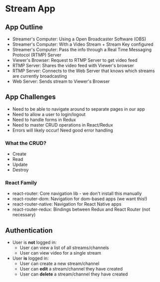 # Stream App

## App Outline

- Streamer's Computer: Using a Open Broadcaster Software (OBS)
- Streamer's Computer: With a Video Stream + Stream Key configured
- Streamer's Computer: Pass the info through a Real Time Messaging Protocol (RTMP) Server
- Viewer's Browser: Request to RTMP Server to get video feed
- RTMP Server: Shares the video feed with Viewer's browser
- RTMP Server: Connects to the Web Server that knows which streams are currently broadcasting
- Web Server: Sends stream to Viewer's Browser

## App Challenges

- Need to be able to navigate around to separate pages in our app
- Need to allow a user to login/logout
- Need to handle forms in Redux
- Need to master CRUD operations in React/Redux
- Errors will likely occur! Need good error handling

### What the CRUD?
- Create
- Read
- Update
- Destroy

### React Family
- react-router: Core navigation lib - we don't install this manually
- react-router-dom: Navigation for dom-based apps (we want this!)
- react-router-native: Navigation for React Native apps
- react-router-redux: Bindings between Redux and React Router (not necessary)

## Authentication

- User is **not** logged in:
  - User can view a list of all streams/channels
  - User can view video for a single stream
- User **is** logged in:
  - User can create a new stream/channel
  - User can **edit** a stream/channel they have created
  - User can **delete** a stream/channel they have created
